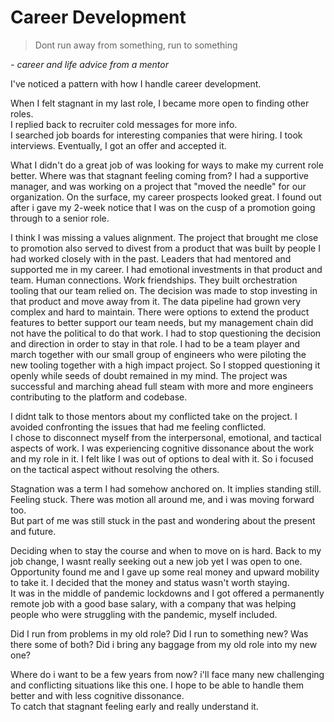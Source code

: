 # Career Development
> Dont run away from something, run to something

*- career and life advice from a mentor*


I've noticed a pattern with how I handle career development.  

When I felt stagnant in my last role, I became more open to finding other roles.  
I replied back to recruiter cold messages for more info.  
I searched job boards for interesting companies that were hiring.
I took interviews.
Eventually, I got an offer and accepted it.

What I didn't do a great job of was looking for ways to make my current role better.  Where was that stagnant feeling coming from?
I had a supportive manager, and was working on a project that "moved the needle" for our organization.
On the surface, my career prospects looked great.
I found out after i gave my 2-week notice that I was on the cusp of a promotion going through to a senior role.

I think I was missing a values alignment.  The project that brought me close to promotion also served to divest from a product that was built by people I had worked closely with in the past. 
Leaders that had mentored and supported me in my career.  I had emotional investments in that product and team.  Human connections.  Work friendships.
They built orchestration tooling that our team relied on.
The decision was made to stop investing in that product and move away from it.  The data pipeline had grown very complex and hard to maintain.
There were options to extend the product features to better support our team needs, but my management chain did not have the political to do that work.
I had to stop questioning the decision and direction in order to stay in that role.
I had to be a team player and march together with our small group of engineers who were piloting the new tooling together with a high impact project.
So I stopped questioning it openly while seeds of doubt remained in my mind.
The project was successful and marching ahead full steam with more and more engineers contributing to the platform and codebase.

I didnt talk to those mentors about my conflicted take on the project.  I avoided confronting the issues that had me feeling conflicted.  
I chose to disconnect myself from the interpersonal, emotional, and tactical aspects of work. 
I was experiencing cognitive dissonance about the work and my role in it. I felt like I was out of options to deal with it.  So i focused on the tactical aspect without resolving the others.

Stagnation was a term I had somehow anchored on.  It implies standing still.  Feeling stuck.  There was motion all around me, and i was moving forward too.  
But part of me was still stuck in the past and wondering about the present and future.

Deciding when to stay the course and when to move on is hard.  Back to my job change, I wasnt really seeking out a new job yet I was open to one.  
Opportunity found me and I gave up some real money and upward mobility to take it.  I decided that the money and status wasn't worth staying.  
It was in the middle of pandemic lockdowns and I got offered a permanently remote job with a good base salary, with a company that was helping people who were struggling with the pandemic, myself included.

Did I run from problems in my old role?
Did I run to something new?
Was there some of both?
Did i bring any baggage from my old role into my new one?

Where do i want to be a few years from now?  i'll face many new challenging and conflicting situations like this one.  I hope to be able to handle them better and with less cognitive dissonance.  
To catch that stagnant feeling early and really understand it.
